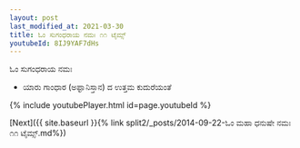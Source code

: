 ```yaml
---
layout: post
last_modified_at: 2021-03-30
title: ಓಂ ಸುಗಂಧರಾಯ ನಮಃ ೧೧ ಟೈಮ್ಸ್
youtubeId: 8IJ9YAF7dHs
---
```

 
 
 ಓಂ ಸುಗಂಧರಾಯ ನಮಃ  
 
 -  ಯಾರು ಗಾಂಧಾರ (ಅಫ್ಘಾನಿಸ್ತಾನ) ದ ಉತ್ತಮ ಕುದುರೆಯಂತೆ 
 
  
 
  
 
 
 
 
 
 


{% include youtubePlayer.html id=page.youtubeId %}
 
[Next]({{ site.baseurl }}{% link  split2/_posts/2014-09-22-ಓಂ ಮಹಾ ಧನುಷೇ ನಮಃ ೧೧ ಟೈಮ್ಸ್.md%})
 
